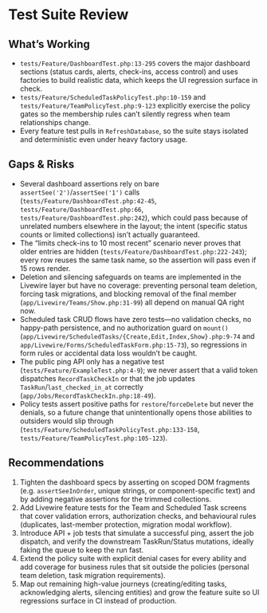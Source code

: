 # Test Suite Review

## What’s Working
- `tests/Feature/DashboardTest.php:13-295` covers the major dashboard sections (status cards, alerts, check-ins, access control) and uses factories to build realistic data, which keeps the UI regression surface in check.
- `tests/Feature/ScheduledTaskPolicyTest.php:10-159` and `tests/Feature/TeamPolicyTest.php:9-123` explicitly exercise the policy gates so the membership rules can’t silently regress when team relationships change.
- Every feature test pulls in `RefreshDatabase`, so the suite stays isolated and deterministic even under heavy factory usage.

## Gaps & Risks
- Several dashboard assertions rely on bare `assertSee('2')`/`assertSee('1')` calls (`tests/Feature/DashboardTest.php:42-45`, `tests/Feature/DashboardTest.php:66`, `tests/Feature/DashboardTest.php:242`), which could pass because of unrelated numbers elsewhere in the layout; the intent (specific status counts or limited collections) isn’t actually guaranteed.
- The “limits check-ins to 10 most recent” scenario never proves that older entries are hidden (`tests/Feature/DashboardTest.php:222-243`); every row reuses the same task name, so the assertion will pass even if 15 rows render.
- Deletion and silencing safeguards on teams are implemented in the Livewire layer but have no coverage: preventing personal team deletion, forcing task migrations, and blocking removal of the final member (`app/Livewire/Teams/Show.php:31-99`) all depend on manual QA right now.
- Scheduled task CRUD flows have zero tests—no validation checks, no happy-path persistence, and no authorization guard on `mount()` (`app/Livewire/ScheduledTasks/{Create,Edit,Index,Show}.php:9-74` and `app/Livewire/Forms/ScheduledTaskForm.php:15-73`), so regressions in form rules or accidental data loss wouldn’t be caught.
- The public ping API only has a negative test (`tests/Feature/ExampleTest.php:4-9`); we never assert that a valid token dispatches `RecordTaskCheckIn` or that the job updates `TaskRun`/`last_checked_in_at` correctly (`app/Jobs/RecordTaskCheckIn.php:18-49`).
- Policy tests assert positive paths for `restore`/`forceDelete` but never the denials, so a future change that unintentionally opens those abilities to outsiders would slip through (`tests/Feature/ScheduledTaskPolicyTest.php:133-158`, `tests/Feature/TeamPolicyTest.php:105-123`).

## Recommendations
1. Tighten the dashboard specs by asserting on scoped DOM fragments (e.g. `assertSeeInOrder`, unique strings, or component-specific text) and by adding negative assertions for the trimmed collections.
2. Add Livewire feature tests for the Team and Scheduled Task screens that cover validation errors, authorization checks, and behavioural rules (duplicates, last-member protection, migration modal workflow).
3. Introduce API + job tests that simulate a successful ping, assert the job dispatch, and verify the downstream TaskRun/Status mutations, ideally faking the queue to keep the run fast.
4. Extend the policy suite with explicit denial cases for every ability and add coverage for business rules that sit outside the policies (personal team deletion, task migration requirements).
5. Map out remaining high-value journeys (creating/editing tasks, acknowledging alerts, silencing entities) and grow the feature suite so UI regressions surface in CI instead of production.
